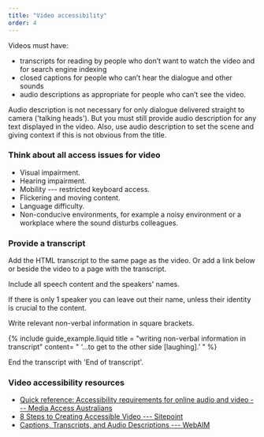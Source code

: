 ```yaml
---
title: "Video accessibility"
order: 4
---
```


Videos must have:
- transcripts for reading by people who don’t want to watch the video and for search engine indexing
- closed captions for people who can’t hear the dialogue and other sounds
- audio descriptions as appropriate for people who can’t see the video.

Audio description is not necessary for only dialogue delivered straight to camera ('talking heads'). But you must still provide audio description for any text displayed in the video. Also, use audio description to set the scene and giving context if this is not obvious from the title.

### Think about all access issues for video

- Visual impairment.
- Hearing impairment.
- Mobility --- restricted keyboard access.
- Flickering and moving content.
- Language difficulty.
- Non-conducive environments, for example a noisy environment or a workplace where the sound disturbs colleagues.

### Provide a transcript

Add the HTML transcript to the same page as the video. Or add a link below or beside the video to a page with the transcript.

Include all speech content and the speakers' names.

If there is only 1 speaker you can leave out their name, unless their identity is crucial to the content.

Write relevant non-verbal information in square brackets.

{% include guide_example.liquid
  title = "writing non-verbal information in transcript"
  content= "
‘...to get to the other side [laughing].’
"
%}

End the transcript with 'End of transcript'.

### Video accessibility resources

- <a href="https://mediaaccess.org.au/practical-web-accessibility/media/requirements" rel="external">Quick reference: Accessibility requirements for online audio and video --- Media Access Australians</a>
- <a href="https://www.sitepoint.com/accessible-video/" rel="external">8 Steps to Creating Accessible Video --- Sitepoint</a>
- <a href="http://webaim.org/techniques/captions/" rel="external">Captions, Transcripts, and Audio Descriptions --- WebAIM</a>
